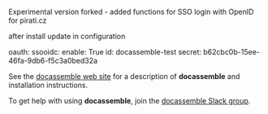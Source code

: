 Experimental version forked - added functions for SSO login with OpenID for pirati.cz

after install update in configuration

oauth:
  ssooidc:
    enable: True
    id: docassemble-test
    secret: b62cbc0b-15ee-46fa-9db6-f5c3a0bed32a


See the [docassemble web site] for a description of **docassemble**
and installation instructions.

To get help with using **docassemble**, join the [docassemble Slack
group].

[docassemble web site]: https://docassemble.org
[docassemble Slack group]: https://join.slack.com/t/docassemble/shared_invite/enQtMjQ0Njc1NDk0NjU2LTUyOGIxMDcxYzg1NGZhNDY5NDI2ZTVkMDhlOGJlNTgzZTUwYzNhYTJiMTJmMDYzYjQ0YWNmNjFiOTE5NmQzMjc
